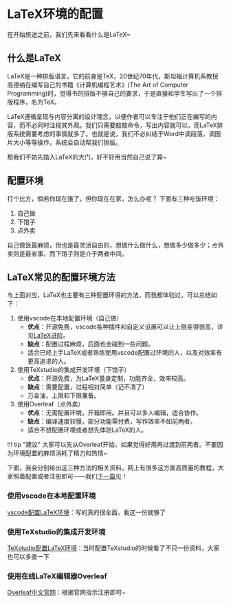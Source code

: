# LaTeX环境的配置
在开始旅途之前，我们先来看看什么是LaTeX~
## 什么是LaTeX
LaTeX是一种排版语言，它的前身是TeX，20世纪70年代，斯坦福计算机系教授高德纳在编写自己的书籍《计算机编程艺术》(The Art of Computer Programming)时，觉得书的排版不够自己的要求，于是直接和学生写出了一个排版程序，名为TeX。

LaTeX遵循呈现与内容分离的设计理念，以便作者可以专注于他们正在编写的内容，而不必同时注视其外观。我们只需要敲敲命令，写出内容就可以，而LaTeX排版系统需要考虑的事情就多了。也就是说，我们不必纠结于Word中调段落，调图片大小等等操作，系统会自动帮我们排版。

那我们不妨先踏入LaTeX的大门，好不好用当然自己说了算~

## 配置环境
打个比方，倘若你现在饿了，但你现在在家，怎么办呢？
下面有三种吃饭环境：

1. 自己做
2. 下馆子
3. 点外卖

自己做饭最麻烦，但也是最灵活自由的，想做什么做什么，想做多少做多少；点外卖则是最省事，而下馆子则是介于两者中间。

## LaTeX常见的配置环境方法
与上面对应，LaTeX也主要有三种配置环境的方法，而我都体验过，可以总结如下：

1. 使用vscode在本地配置环境（自己做）  
    - **优点**：开源免费，vscode各种插件和自定义设置可以让上限变得很高，详见[LaTeX进阶](pro.md/#vscodelatex)。
    - **缺点**：配置过程麻烦，后面也会碰到一些问题。
    - 适合已经上手LaTeX或者熟练使用vscode配置过环境的人，以及对效率有更高追求的人。
2. 使用TeXstudio的集成开发环境（下馆子）
    - **优点**：开源免费，为LaTeX量身定制，功能齐全，效率较高。
    - **缺点**：需要配置，过程相对简单（记不清了）
    - 万金油，上限和下限兼备。
3. 使用Overleaf（点外卖）
    - **优点**：无需配置环境，开箱即用。并且可以多人编辑，适合协作。
    - **缺点**：编译速度较慢，部分功能需付费，写作效率不如前两者。
    - 适合不想配置环境或者想先体验LaTeX的人。

!!! tip "建议"
    大家可以先从Overleaf开始，如果觉得好用再过渡到前两者。不要因为环境配置的麻烦消耗了精力和热情~

下面，我会分别给出这三种方法的相关资料，网上有很多这方面高质量的教程，大家照着配置或者注册即可——我们[下一篇](ez.md)见！

### 使用vscode在本地配置环境
[vscode配置LaTeX环境](https://zhuanlan.zhihu.com/p/166523064)：写的真的很全面，看这一份就够了
### 使用TeXstudio的集成开发环境
[TeXstudio配置LaTeX环境](https://zhuanlan.zhihu.com/p/138586028)：当时配置TeXstudio的时候看了不只一份资料，大家也可以多查一下
### 使用在线LaTeX编辑器Overleaf
[Overleaf中文官网](https://cn.overleaf.com/)：根据官网指示注册即可~